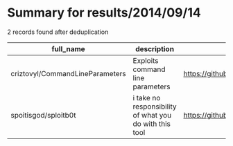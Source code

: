 
# Summary for results/2014/09/14
    
2 records found after deduplication

| full_name | description | html_url | matched_list | matched_count | pushed_at | size | stargazers_count | language | forks_count |
|---------------------------------|--------------------------------------------------------|----------------------------------------------------|----------------|-----------------|---------------------------|--------|--------------------|------------|---------------|
| criztovyl/CommandLineParameters | Exploits command line parameters | https://github.com/criztovyl/CommandLineParameters | ['exploit'] | 1 | 2014-09-14 08:15:16+00:00 | 144 | 1 | Java | 1 |
| spoitisgod/sploitb0t | i take no responsibility of what you do with this tool | https://github.com/spoitisgod/sploitb0t | ['sploit'] | 1 | 2014-09-14 16:49:16+00:00 | 110 | 0 | nan | 0 |
